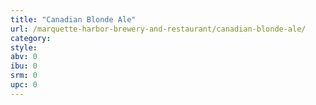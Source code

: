 ```yaml
---
title: "Canadian Blonde Ale"
url: /marquette-harbor-brewery-and-restaurant/canadian-blonde-ale/
category: 
style: 
abv: 0
ibu: 0
srm: 0
upc: 0
---
```


